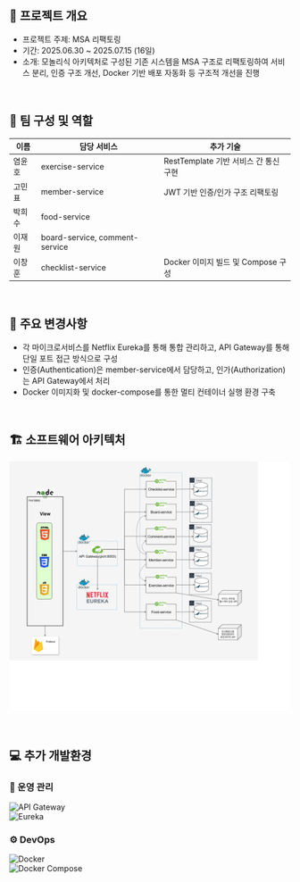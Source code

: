## 📌 프로젝트 개요

- 프로젝트 주제: MSA 리팩토링  
- 기간: 2025.06.30 ~ 2025.07.15 (16일)  
- 소개: 모놀리식 아키텍처로 구성된 기존 시스템을 MSA 구조로 리팩토링하여 서비스 분리, 인증 구조 개선, Docker 기반 배포 자동화 등 구조적 개선을 진행

<br/>

## 👥 팀 구성 및 역할

| 이름     | 담당 서비스                        | 추가 기술                                      |
|----------|------------------------------------|-------------------------------------------|
| 염윤호    | exercise-service                  | RestTemplate 기반 서비스 간 통신 구현      |
| 고민표    | member-service                    | JWT 기반 인증/인가 구조 리팩토링               |
| 박희수    | food-service                      |                                           |
| 이재원    | board-service, comment-service    |                                           |
| 이창훈    | checklist-service                 | Docker 이미지 빌드 및 Compose 구성         |

<br/>

## 🔧 주요 변경사항

- 각 마이크로서비스를 Netflix Eureka를 통해 통합 관리하고, API Gateway를 통해 단일 포트 접근 방식으로 구성  
- 인증(Authentication)은 member-service에서 담당하고, 인가(Authorization)는 API Gateway에서 처리  
- Docker 이미지화 및 docker-compose를 통한 멀티 컨테이너 실행 환경 구축

<br/>

## 🏗️ 소프트웨어 아키텍처

![3차 스프린트](./3차_스프린트.png)

<br/>

## 💻 추가 개발환경

### 🧩 운영 관리  
![API Gateway](https://img.shields.io/badge/API_Gateway-339933?style=flat-square&logo=amazonapiGateway&logoColor=white)  
![Eureka](https://img.shields.io/badge/Eureka-1488C6?style=flat-square&logo=spring&logoColor=white)

### ⚙️ DevOps  
![Docker](https://img.shields.io/badge/Docker-2496ED?style=flat-square&logo=docker&logoColor=white)  
![Docker Compose](https://img.shields.io/badge/Docker_Compose-2496ED?style=flat-square&logo=docker&logoColor=white)
